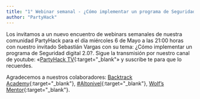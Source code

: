 ```yaml
---
title: "1° Webinar semanal - ¿Cómo implementar un programa de Seguridad digital 2.0?"
author: "PartyHack"
---
```



Los invitamos a un nuevo encuentro de webinars semanales de nuestra comunidad PartyHack para el día miércoles 6 de Mayo a las 21:00 horas con nuestro invitado Sebastián Vargas con su tema: ¿Cómo implementar un programa de Seguridad digital 2.0?. Sigue la transmisión por nuestro canal de youtube: «[PartyHack TV](https://www.youtube.com/channel/UCHLBYZ7Sv3jFCiBN3AgMUSA?sub_confirmation=1){:target="_blank"» y suscribe te para que lo recuerdes.

Agradecemos a nuestros colaboradores: [Backtrack Academy](https://www.linkedin.com/company/10327440/){:target="_blank"}, [#Altonivel](https://www.linkedin.com/feed/hashtag/?keywords=altonivel&highlightedUpdateUrns=urn%3Ali%3Aactivity%3A6675797473685987328){:target="_blank"}, [Wolf’s Mentor](https://www.linkedin.com/company/40707278/){:target="_blank"}.
